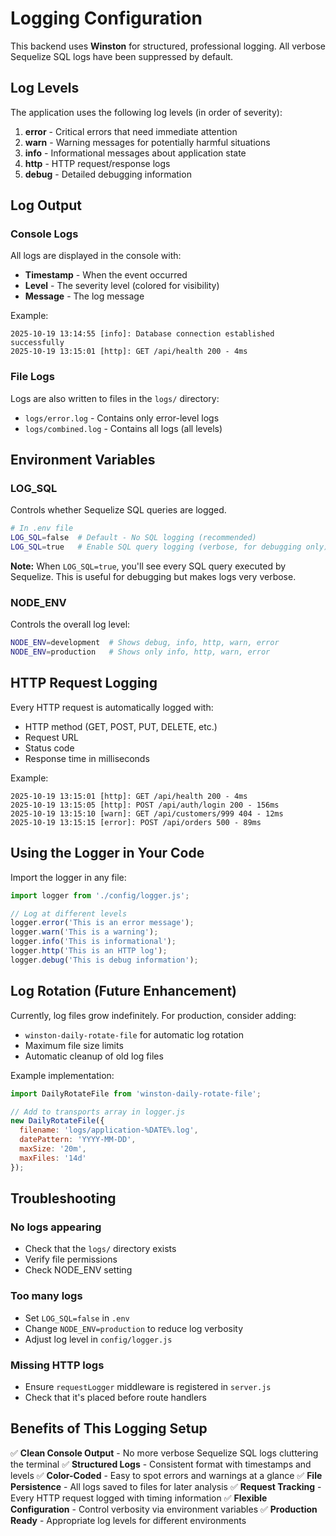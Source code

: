# Logging Configuration

This backend uses **Winston** for structured, professional logging. All verbose Sequelize SQL logs have been suppressed by default.

## Log Levels

The application uses the following log levels (in order of severity):

1. **error** - Critical errors that need immediate attention
2. **warn** - Warning messages for potentially harmful situations
3. **info** - Informational messages about application state
4. **http** - HTTP request/response logs
5. **debug** - Detailed debugging information

## Log Output

### Console Logs
All logs are displayed in the console with:
- **Timestamp** - When the event occurred
- **Level** - The severity level (colored for visibility)
- **Message** - The log message

Example:
```
2025-10-19 13:14:55 [info]: Database connection established successfully
2025-10-19 13:15:01 [http]: GET /api/health 200 - 4ms
```

### File Logs
Logs are also written to files in the `logs/` directory:
- `logs/error.log` - Contains only error-level logs
- `logs/combined.log` - Contains all logs (all levels)

## Environment Variables

### LOG_SQL
Controls whether Sequelize SQL queries are logged.

```bash
# In .env file
LOG_SQL=false  # Default - No SQL logging (recommended)
LOG_SQL=true   # Enable SQL query logging (verbose, for debugging only)
```

**Note:** When `LOG_SQL=true`, you'll see every SQL query executed by Sequelize. This is useful for debugging but makes logs very verbose.

### NODE_ENV
Controls the overall log level:

```bash
NODE_ENV=development  # Shows debug, info, http, warn, error
NODE_ENV=production   # Shows only info, http, warn, error
```

## HTTP Request Logging

Every HTTP request is automatically logged with:
- HTTP method (GET, POST, PUT, DELETE, etc.)
- Request URL
- Status code
- Response time in milliseconds

Example:
```
2025-10-19 13:15:01 [http]: GET /api/health 200 - 4ms
2025-10-19 13:15:05 [http]: POST /api/auth/login 200 - 156ms
2025-10-19 13:15:10 [warn]: GET /api/customers/999 404 - 12ms
2025-10-19 13:15:15 [error]: POST /api/orders 500 - 89ms
```

## Using the Logger in Your Code

Import the logger in any file:

```javascript
import logger from './config/logger.js';

// Log at different levels
logger.error('This is an error message');
logger.warn('This is a warning');
logger.info('This is informational');
logger.http('This is an HTTP log');
logger.debug('This is debug information');
```

## Log Rotation (Future Enhancement)

Currently, log files grow indefinitely. For production, consider adding:
- `winston-daily-rotate-file` for automatic log rotation
- Maximum file size limits
- Automatic cleanup of old log files

Example implementation:
```javascript
import DailyRotateFile from 'winston-daily-rotate-file';

// Add to transports array in logger.js
new DailyRotateFile({
  filename: 'logs/application-%DATE%.log',
  datePattern: 'YYYY-MM-DD',
  maxSize: '20m',
  maxFiles: '14d'
});
```

## Troubleshooting

### No logs appearing
- Check that the `logs/` directory exists
- Verify file permissions
- Check NODE_ENV setting

### Too many logs
- Set `LOG_SQL=false` in `.env`
- Change `NODE_ENV=production` to reduce log verbosity
- Adjust log level in `config/logger.js`

### Missing HTTP logs
- Ensure `requestLogger` middleware is registered in `server.js`
- Check that it's placed before route handlers

## Benefits of This Logging Setup

✅ **Clean Console Output** - No more verbose Sequelize SQL logs cluttering the terminal
✅ **Structured Logs** - Consistent format with timestamps and levels
✅ **Color-Coded** - Easy to spot errors and warnings at a glance
✅ **File Persistence** - All logs saved to files for later analysis
✅ **Request Tracking** - Every HTTP request logged with timing information
✅ **Flexible Configuration** - Control verbosity via environment variables
✅ **Production Ready** - Appropriate log levels for different environments
